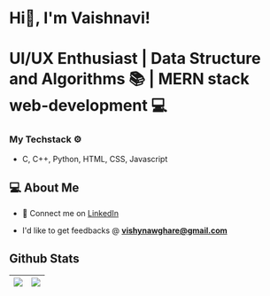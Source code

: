  # Hi👋, I'm Vaishnavi! 
  
# UI/UX Enthusiast | Data Structure and Algorithms 📚 | MERN stack web-development 💻

### My Techstack ⚙️

- C, C++, Python, HTML, CSS, Javascript
  
## 💻 About Me 

- 🤝 Connect me on [LinkedIn](https://www.linkedin.com/in/vaishnavi-nawghare-35a2a8210)

- I'd like to get feedbacks @ **vishynawghare@gmail.com**


## Github Stats

| <img src="https://github-readme-stats.vercel.app/api?username=vaishnavi-nawghare&&show_icons=true&count_private=true&theme=github_dark">|<img src="https://github-readme-streak-stats.herokuapp.com/?user=vaishnavi-nawghare&theme=blueberry_duo"/> |
| ------------| ------------- |


